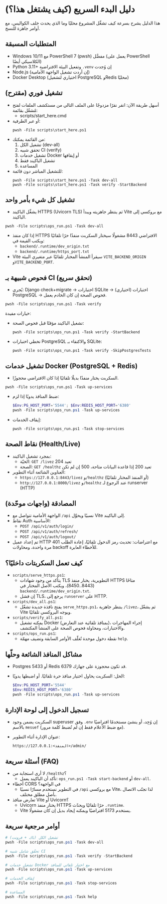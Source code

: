 # دليل البدء السريع (كيف يشتغل هذا؟)

هذا الدليل يشرح بسرعة كيف تشغِّل المشروع محليًا وما الذي يحدث خلف الكواليس، مع أوامر جاهزة للنسخ.

## المتطلبات المسبقة
- Windows 10/11 مع PowerShell 7 (pwsh) مفضَّل (يعمل على PowerShell الكلاسيكي أيضًا)
- Python 3.11+ وتفعيل البيئة الافتراضية `.venv` إن وُجدت
- Node.js (إن أردت تشغيل الواجهة الأمامية)
- Docker Desktop (اختياري لتشغيل PostgreSQL وRedis محليًا)

## تشغيل فوري (مقترح)
- أسهل طريقة الآن: انقر نقرًا مزدوجًا على الملف التالي من مستكشف الملفات لفتح مُشغّل بقائمة:
  - scripts/start_here.cmd
- أو عبر الطرفية:
  ```
  pwsh -File scripts\start_here.ps1
  ```
- من القائمة يمكنك:
  1) تشغيل الكل (dev-all)
  2) تحقق شبيه CI (verify)
  3) تشغيل خدمات Docker أو إيقافها
  4) تشغيل الباكيند فقط
  5) المساعدة
- للتشغيل المباشر دون قائمة:
  ```
  pwsh -File scripts\start_here.ps1 -Task dev-all
  pwsh -File scripts\start_here.ps1 -Task verify -StartBackend
  ```

## تشغيل كل شيء بأمر واحد
- يشغِّل الباكيند HTTPS (Uvicorn TLS) ثم ينتظر جاهزيته ويبدأ Vite مع بروكسي إلى الباكيند.

```
pwsh -File scripts\ops_run.ps1 -Task dev-all
```
- إذا كان منفذ HTTPS الافتراضي 8443 مشغولًا سيختار السكربت منفذًا حرًا تلقائيًا ويكتب القيمة في:
  - `backend/.runtime/dev_origin.txt`
  - `backend/.runtime/https_port.txt`
- Vite سيقرأ المنشأ المختار تلقائيًا عبر متغيري البيئة `VITE_BACKEND_ORIGIN` و`VITE_BACKEND_PORT`.

## فحوص شبيهة بـ CI (تحقق سريع)
- يُجري: Django check+migrate → اختبارات SQLite → (اختياري) اختبارات PostgreSQL → فحوص الصحة إن كان الخادم يعمل.

```
pwsh -File scripts\ops_run.ps1 -Task verify
```
خيارات مفيدة:
- تشغيل الباكيند مؤقتًا قبل فحوص الصحة:
  
  ```
  pwsh -File scripts\ops_run.ps1 -Task verify -StartBackend
  ```
- تخطي اختبارات PostgreSQL والاكتفاء بـ SQLite:
  
  ```
  pwsh -File scripts\ops_run.ps1 -Task verify -SkipPostgresTests
  ```

## تشغيل خدمات Docker (PostgreSQL + Redis)
- السكربت يختار منفذًا بديلًا تلقائيًا إذا كان الافتراضي محجوزًا.

```
pwsh -File scripts\ops_run.ps1 -Task up-services
```
- ضبط المنافذ يدويًا إذا لزم:
  
  ```powershell
  $Env:PG_HOST_PORT='5544'; $Env:REDIS_HOST_PORT='6380'
  pwsh -File scripts\ops_run.ps1 -Task up-services
  ```
- إيقاف الخدمات:
  
  ```
  pwsh -File scripts\ops_run.ps1 -Task stop-services
  ```

## نقاط الصحة (Health/Live)
- بمجرد تشغيل الباكيند:
  - الحيّة: `GET /livez` تعيد 204
  - الصحة: `GET /healthz` تعيد 200 إذا قاعدة البيانات متاحة، 500 إن لم تكن
- العناوين الشائعة أثناء التطوير:
  - `https://127.0.0.1:8443/livez` و`/healthz` (أو المنفذ المختار تلقائيًا)
  - `http://127.0.0.1:8000/livez` و`/healthz` عند الرجوع لـ runserver (HTTP)

## المصادقة (واجهات موحّدة)
- الواجهة الأمامية تتواصل مع `/api` نسبيًا ويحوِّل Vite إلى الباكيند.
- نقاط Auth الأساسية:
  - `POST /api/v1/auth/login/`
  - `POST /api/v1/auth/refresh/`
  - `POST /api/v1/auth/logout/`
- تم إعداد عميل HTTP مع اعتراضات: تحديث رمز الدخول تلقائيًا، إعادة الطلب 401 مرة واحدة، ومحاولات backoff للأخطاء العابرة.

## كيف تعمل السكربتات داخليًا؟
- `scripts/serve_https.ps1`:
  - يتأكد من وجود شهادات TLS التطويرية، يختار منفذ HTTPS متاحًا (8443..8450)، ويكتب الأصل المختار في `backend/.runtime/dev_origin.txt`.
  - إن فشل TLS، يرجع إلى `runserver` على HTTP.
- `scripts/dev_all.ps1`:
  - يفتح نافذة جديدة تشغّل `serve_https.ps1`، ينتظر جاهزية `/livez`، ثم يشغّل Vite ويوجه البروكسي تلقائيًا.
- `scripts/verify_all.ps1`:
  - يمكنه تشغيل Docker (بمنافذ تلقائية عند التعارض)، إجراء المهاجرات والاختبارات، ومحاولة فحوص الصحة على المنشأ المكتشف.
- `scripts/ops_run.ps1`:
  - نقطة دخول موحدة تُغلّف الأوامر السابقة وتضيف مهمّة `help`.

## مشاكل المنافذ الشائعة وحلّها
- Postgres 5433 أو Redis 6379 قد تكون محجوزة على جهازك.
- الحل: السكربت يحاول اختيار منافذ حرة تلقائيًا. أو اضبطها يدويًا:
  
  ```powershell
  $Env:PG_HOST_PORT='5544'
  $Env:REDIS_HOST_PORT='6380'
  pwsh -File scripts\ops_run.ps1 -Task up-services
  ```

## تسجيل الدخول إلى لوحة الإدارة
- السكربت يضمن وجود superuser وفق `.env` إن وُجِد، أو ينشئ مستخدمًا افتراضيًا بالاسم `mesuef` (مع ضبط الأعلام فقط إن لم تُضبط كلمة مرور).
- عنوان الإدارة أثناء التطوير:
  
  ```
  https://127.0.0.1:<المنفذ>/admin/
  ```

## أسئلة سريعة (FAQ)
- لا أرى استجابة من `/healthz`؟
  - تأكد أن الباكيند يعمل: `ops_run.ps1 -Task start-backend` أو `dev-all`.
- أخطاء CORS في الواجهة؟
  - في التطوير نستخدم مسارًا نسبيًا `/api` مع بروكسي Vite، لذا تجنّب الاتصال بأصل مطلق مختلف.
- تعارض منافذ Vite أو Uvicorn؟
  - Uvicorn يختار منفذ HTTPS حرًا تلقائيًا ويحدّث `.runtime`.
  - Vite يستخدم 5173 افتراضيًا ويمكنه إيجاد بديل إن كان مشغولًا.

## أوامر مرجعية سريعة
```powershell
# تشغيل الكل (باك + فرونت)
pwsh -File scripts\ops_run.ps1 -Task dev-all

# تحقّق شامل شبيه CI
pwsh -File scripts\ops_run.ps1 -Task verify -StartBackend

# تشغيل خدمات Docker مع اختيار تلقائي للمنافذ
pwsh -File scripts\ops_run.ps1 -Task up-services

# إيقاف الخدمات
pwsh -File scripts\ops_run.ps1 -Task stop-services

# المساعدة
pwsh -File scripts\ops_run.ps1 -Task help
```